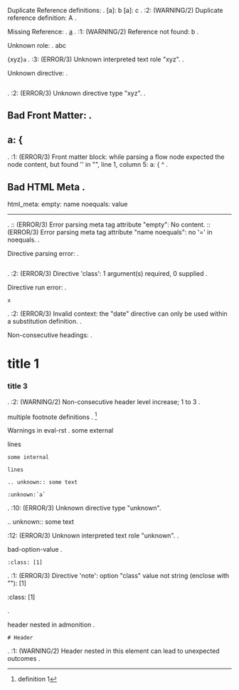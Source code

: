 Duplicate Reference definitions:
.
[a]: b
[a]: c
.
<string>:2: (WARNING/2) Duplicate reference definition: A
.

Missing Reference:
.
[a](b)
.
<string>:1: (WARNING/2) Reference not found: b
.

Unknown role:
.
abc

{xyz}`a`
.
<string>:3: (ERROR/3) Unknown interpreted text role "xyz".
.

Unknown directive:
.

```{xyz}
```
.
<string>:2: (ERROR/3) Unknown directive type "xyz".
.

Bad Front Matter:
.
---
a: {
---
.
<string>:1: (ERROR/3) Front matter block:
while parsing a flow node
expected the node content, but found '<stream end>'
  in "<unicode string>", line 1, column 5:
    a: {
        ^
.

Bad HTML Meta
.
---
html_meta:
  empty:
  name noequals: value

---
.
<string>:: (ERROR/3) Error parsing meta tag attribute "empty": No content.
<string>:: (ERROR/3) Error parsing meta tag attribute "name noequals": no '=' in noequals.
.

Directive parsing error:
.

```{class}
```
.
<string>:2: (ERROR/3) Directive 'class': 1 argument(s) required, 0 supplied
.

Directive run error:
.

```{date}
x
```
.
<string>:2: (ERROR/3) Invalid context: the "date" directive can only be used within a substitution definition.
.

Non-consecutive headings:
.
# title 1
### title 3
.
<string>:2: (WARNING/2) Non-consecutive header level increase; 1 to 3
.

multiple footnote definitions
.
[^a]

[^a]: definition 1
[^a]: definition 2
.
<string>:: (WARNING/2) Multiple footnote definitions found for label: 'a'
.

Warnings in eval-rst
.
some external

lines

```{eval-rst}
some internal

lines

.. unknown:: some text

:unknown:`a`
```
.
<string>:10: (ERROR/3) Unknown directive type "unknown".

.. unknown:: some text

<string>:12: (ERROR/3) Unknown interpreted text role "unknown".
.

bad-option-value
.
```{note}
:class: [1]
```
.
<string>:1: (ERROR/3) Directive 'note': option "class" value not string (enclose with ""): [1]

:class: [1]

.

header nested in admonition
.
```{note}
# Header
```
.
<string>:1: (WARNING/2) Header nested in this element can lead to unexpected outcomes
.
